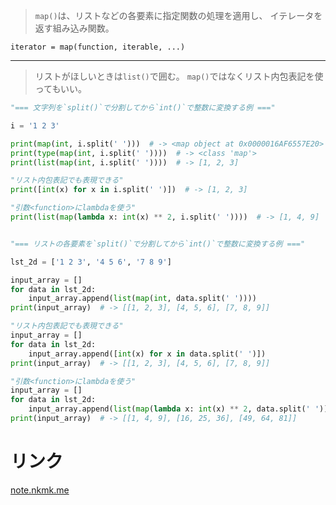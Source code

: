 > `map()`は、リストなどの各要素に指定関数の処理を適用し、
  イテレータを返す組み込み関数。

`iterator = map(function, iterable, ...)`

---------------------------------------------------------------------------

> リストがほしいときは`list()`で囲む。
> `map()`ではなくリスト内包表記を使ってもいい。

```python
"=== 文字列を`split()`で分割してから`int()`で整数に変換する例 ==="

i = '1 2 3'

print(map(int, i.split(' ')))  # -> <map object at 0x0000016AF6557E20>
print(type(map(int, i.split(' '))))  # -> <class 'map'>
print(list(map(int, i.split(' '))))  # -> [1, 2, 3]

"リスト内包表記でも表現できる"
print([int(x) for x in i.split(' ')])  # -> [1, 2, 3]

"引数<function>にlambdaを使う"
print(list(map(lambda x: int(x) ** 2, i.split(' '))))  # -> [1, 4, 9]


"=== リストの各要素を`split()`で分割してから`int()`で整数に変換する例 ==="

lst_2d = ['1 2 3', '4 5 6', '7 8 9']

input_array = []
for data in lst_2d:
    input_array.append(list(map(int, data.split(' '))))
print(input_array)  # -> [[1, 2, 3], [4, 5, 6], [7, 8, 9]]

"リスト内包表記でも表現できる"
input_array = []
for data in lst_2d:
    input_array.append([int(x) for x in data.split(' ')])
print(input_array)  # -> [[1, 2, 3], [4, 5, 6], [7, 8, 9]]

"引数<function>にlambdaを使う"
input_array = []
for data in lst_2d:
    input_array.append(list(map(lambda x: int(x) ** 2, data.split(' '))))
print(input_array)  # -> [[1, 4, 9], [16, 25, 36], [49, 64, 81]]
```

# リンク

[note.nkmk.me](https://note.nkmk.me/python-map-list-iterator/)
